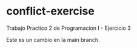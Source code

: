 # conflict-exercise
Trabajo Practico 2 de Programacion I - Ejercicio 3 

Este es un cambio en la main branch.
